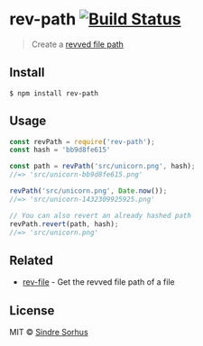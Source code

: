 # rev-path [![Build Status](https://travis-ci.org/sindresorhus/rev-path.svg?branch=master)](https://travis-ci.org/sindresorhus/rev-path)

> Create a [revved file path](http://blog.risingstack.com/automatic-cache-busting-for-your-css/)


## Install

```
$ npm install rev-path
```


## Usage

```js
const revPath = require('rev-path');
const hash = 'bb9d8fe615'

const path = revPath('src/unicorn.png', hash);
//=> 'src/unicorn-bb9d8fe615.png'

revPath('src/unicorn.png', Date.now());
//=> 'src/unicorn-1432309925925.png'

// You can also revert an already hashed path
revPath.revert(path, hash);
//=> 'src/unicorn.png'
```


## Related

- [rev-file](https://github.com/sindresorhus/rev-file) - Get the revved file path of a file


## License

MIT © [Sindre Sorhus](https://sindresorhus.com)
